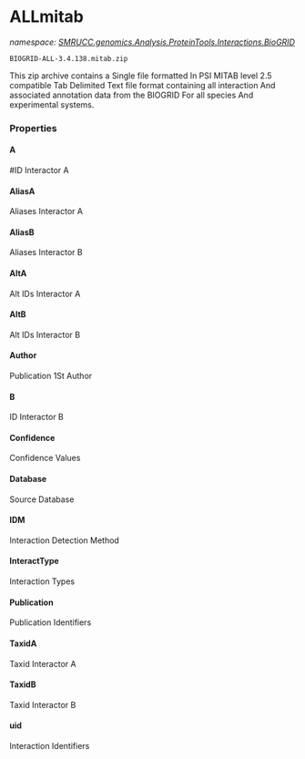 ﻿# ALLmitab
_namespace: [SMRUCC.genomics.Analysis.ProteinTools.Interactions.BioGRID](./index.md)_

``BIOGRID-ALL-3.4.138.mitab.zip``
 
 This zip archive contains a Single file formatted In PSI MITAB level 2.5 compatible 
 Tab Delimited Text file format containing all interaction And associated annotation 
 data from the BIOGRID For all species And experimental systems.




### Properties

#### A
#ID Interactor A
#### AliasA
Aliases Interactor A
#### AliasB
Aliases Interactor B
#### AltA
Alt IDs Interactor A
#### AltB
Alt IDs Interactor B
#### Author
Publication 1St Author
#### B
ID Interactor B
#### Confidence
Confidence Values
#### Database
Source Database
#### IDM
Interaction Detection Method
#### InteractType
Interaction Types
#### Publication
Publication Identifiers
#### TaxidA
Taxid Interactor A
#### TaxidB
Taxid Interactor B
#### uid
Interaction Identifiers
